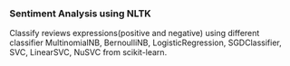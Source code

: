 ### Sentiment Analysis using NLTK 
Classify reviews expressions(positive and negative) using different classifier MultinomialNB, BernoulliNB, LogisticRegression, SGDClassifier, SVC, LinearSVC, NuSVC from scikit-learn.
